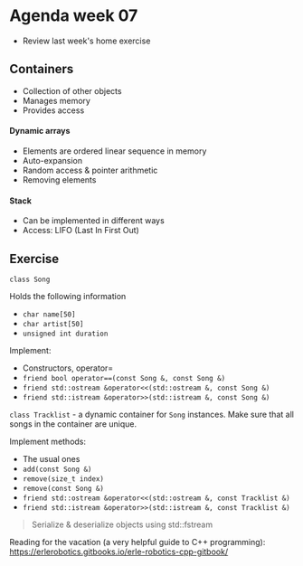 # Agenda week 07
* Review last week's home exercise
## Containers
* Collection of other objects
* Manages memory
* Provides access
#### Dynamic arrays
* Elements are ordered linear sequence in memory
* Auto-expansion
* Random access & pointer arithmetic
* Removing elements
#### Stack
* Can be implemented in different ways
* Access: LIFO (Last In First Out)
##  Exercise
`class Song`

Holds the following information
* `char name[50]`
* `char artist[50]`
* `unsigned int duration`

Implement:
* Constructors, operator=
* `friend bool operator==(const Song &, const Song &)`
* `friend std::ostream &operator<<(std::ostream &, const Song &)`
* `friend std::istream &operator>>(std::istream &, const Song &)`

`class Tracklist` - a dynamic container for `Song` instances.
Make sure that all songs in the container are unique.

Implement methods:
* The usual ones
* `add(const Song &)`
* `remove(size_t index)`
* `remove(const Song &)`
* `friend std::ostream &operator<<(std::ostream &, const Tracklist &)`
* `friend std::istream &operator>>(std::istream &, const Tracklist &)`

> Serialize & deserialize objects using std::fstream

Reading for the vacation (a very helpful guide to C++ programming):
https://erlerobotics.gitbooks.io/erle-robotics-cpp-gitbook/